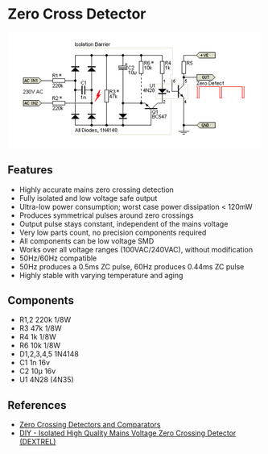 
# Zero Cross Detector

![ZCD](scheme_v2.png?format=raw)

## Features
 - Highly accurate mains zero crossing detection
 - Fully isolated and low voltage safe output
 - Ultra-low power consumption; worst case power dissipation < 120mW
 - Produces symmetrical pulses around zero crossings
 - Output pulse stays constant, independent of the mains voltage
 - Very low parts count, no precision components required
 - All components can be low voltage SMD
 - Works over all voltage ranges (100VAC/240VAC), without modification
 - 50Hz/60Hz compatible
 - 50Hz produces a 0.5ms ZC pulse, 60Hz produces 0.44ms ZC pulse
 - Highly stable with varying temperature and aging

## Components
 - R1,2 220k 1/8W
 - R3 47k 1/8W
 - R4 1k 1/8W
 - R6 10k 1/8W
 - D1,2,3,4,5 1N4148
 - C1 1n 16v
 - C2 10μ 16v
 - U1 4N28 (4N35)

## References
 - [Zero Crossing Detectors and Comparators](https://sound-au.com/appnotes/an005.htm)
 - [DIY - Isolated High Quality Mains Voltage Zero Crossing Detector (DEXTREL)](https://dextrel.net/design-ideas-2/mains-zero-crossing-detector.html)
